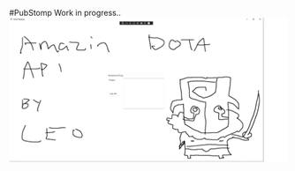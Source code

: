 #PubStomp
Work in progress..
<picture>
<img width="600" alt="Container diagram." src="DotaApi/DotaApi/Assets/githubpng.png">
</picture>
